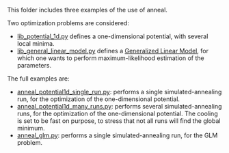 This folder includes three examples of the use of anneal.

Two optimization problems are considered:
 + [lib_potential_1d.py](lib_potential_1d.py) defines a one-dimensional potential, with several local minima.
 + [lib_general_linear_model.py](lib_general_linear_model.py) defines a [Generalized Linear Model](https://en.wikipedia.org/wiki/Generalized_linear_model), for which one wants to perform maximum-likelihood estimation of the parameters.

The full examples are:
+ [anneal_potential1d_single_run.py](anneal_potential1d_single_run.py): performs a single simulated-annealing run, for the optimization of the one-dimensional potential.
+ [anneal_potential1d_many_runs.py](anneal_potential1d_many_runs.py): performs several simulated-annealing runs, for the optimization of the one-dimensional potential. The cooling is set to be fast on purpose, to stress that not all runs will find the global minimum.
+ [anneal_glm.py](anneal_glm.py): performs a single simulated-annealing run, for the GLM problem.
